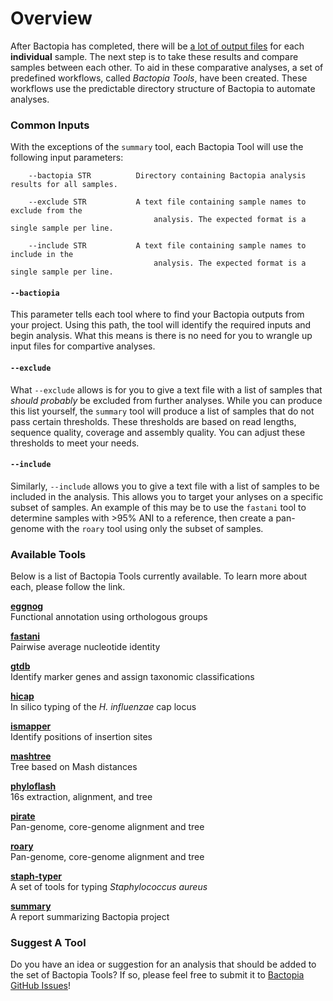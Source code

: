 # Overview
After Bactopia has completed, there will be [a lot of output files](output-overview/) 
for each __individual__ sample. The next step is to take these results and compare 
samples between each other. To aid in these comparative analyses, a set of predefined 
workflows, called _Bactopia Tools_, have been created. These workflows use the 
predictable directory structure of Bactopia to automate analyses.

### Common Inputs
With the exceptions of the `summary` tool, each Bactopia Tool will use the following 
input parameters:
```
    --bactopia STR          Directory containing Bactopia analysis results for all samples.

    --exclude STR           A text file containing sample names to exclude from the
                                analysis. The expected format is a single sample per line.

    --include STR           A text file containing sample names to include in the
                                analysis. The expected format is a single sample per line.
```

#### `--bactiopia`
This parameter tells each tool where to find your Bactopia outputs from your project. 
Using this path, the tool will identify the required inputs and begin analysis. What 
this means is there is no need for you to wrangle up input files for compartive analyses.

#### `--exclude`
What `--exclude` allows is for you to give a text file with a list of samples that 
*should probably* be excluded from further analyses. While you can produce this list
yourself, the `summary` tool will produce a list of samples that do not pass certain 
thresholds. These thresholds are based on read lengths, sequence quality, coverage 
and assembly quality. You can adjust these thresholds to meet your needs.

#### `--include`
Similarly, `--include` allows you to give a text file with a list of samples to be 
included in the analysis. This allows you to target your anlyses on a specific subset
of samples. An example of this may be to use the `fastani` tool to determine samples
with >95% ANI to a reference, then create a pan-genome with the `roary` tool using 
only the subset of samples.

### Available Tools
Below is a list of Bactopia Tools currently available. To learn more about each, 
please follow the link.

__[eggnog](/bactopia-tools/eggnog/)__  
Functional annotation using orthologous groups

__[fastani](/bactopia-tools/fastani/)__  
Pairwise average nucleotide identity

__[gtdb](/bactopia-tools/gtdb/)__  
Identify marker genes and assign taxonomic classifications

__[hicap](/bactopia-tools/hicap/)__  
In silico typing of the *H. influenzae* cap locus  

__[ismapper](/bactopia-tools/ismapper/)__  
Identify positions of insertion sites 

__[mashtree](/bactopia-tools/mashtree/)__  
Tree based on Mash distances

__[phyloflash](/bactopia-tools/phyloflash/)__  
16s extraction, alignment, and tree  

__[pirate](/bactopia-tools/pirate/)__  
Pan-genome, core-genome alignment and tree 

__[roary](/bactopia-tools/roary/)__  
Pan-genome, core-genome alignment and tree  

__[staph-typer](/bactopia-tools/staph-typer/)__  
A set of tools for typing *Staphylococcus aureus*  

__[summary](/bactopia-tools/summary/)__  
A report summarizing Bactopia project

### Suggest A Tool
Do you have an idea or suggestion for an analysis that should be added to the set 
of Bactopia Tools? If so, please feel free to submit it to 
[Bactopia GitHub Issues](https://github.com/bactopia/bactopia/issues)!
